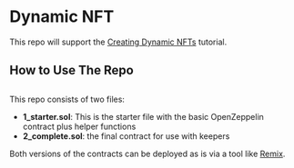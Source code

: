 # Dynamic NFT #
This repo will support the [Creating Dynamic NFTs](https://www.youtube.com/watch?v=E7Rm1LUKhj4) tutorial.  

## How to Use The Repo 
##      
This repo consists of two files:
- **1_starter.sol**: This is the starter file with the basic OpenZeppelin contract plus helper functions
- **2_complete.sol**: the final contract for use with keepers

Both versions of the contracts can be deployed as is via a tool like [Remix](https://remix.ethereum.org/).
 
